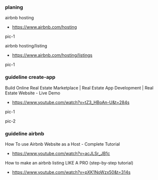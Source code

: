 ### planing

airbnb hosting
- https://www.airbnb.com/hosting

pic-1

airbnb hosting/listing
- https://www.airbnb.com/hosting/listings

pic-1

### guideline create-app

Build Online Real Estate Marketplace | Real Estate App Development | Real Estate Website - Live Demo
- https://www.youtube.com/watch?v=tZ3_HBoAn-U&t=284s

pic-1

pic-2

### guideline airbnb

How To use Airbnb Website as a Host - Complete Tutorial
- https://www.youtube.com/watch?v=acJLSr_JB1c

How to make an airbnb listing LIKE A PRO (step-by-step tutorial)
- https://www.youtube.com/watch?v=pXK1NoWzx50&t=314s